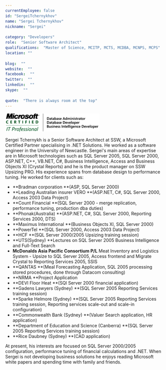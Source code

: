 ```yaml
---
currentEmployee: false
id: "SergeiTchernykhov"
name: "Sergei Tchernykhov"
nickname: "Sergei"

category: "Developers"
role:  "Senior Software Architect"
qualifications:  "Master of Science, MCITP, MCTS, MCDBA, MCNPS, MCPS"
location: ""

blog:  ""
website:  ""
facebook:  ""
twitter:  ""
linkedin:  ""
skype:  ""

quote:  "There is always room at the top"
---
```


![](./Images/Bio/MCITP_ST.png) 


Sergei Tchernykh is a Senior Software Architect at SSW, a Microsoft Certified Partner specialising in .NET Solutions. He worked as a software engineer in the University of Newcastle. Sergei's main areas of expertise are in Microsoft technologies such as SQL Server 2005, SQL Server 2000, ASP.NET, C++, VB.NET, C#, Business Intelligence, Access and Business Objects XI (Crystal Reports) and he is the product manager on SSW Upsizing PRO. His experience spans from database design to performance tuning. He worked for clients such as: 

*   **Bradman corporation **(ASP, SQL Server 2000)
*   **Leading Australian insurer VERO **(ASP.NET, C#, SQL Server 2000, Access 2003 Data Project)
*   **Count Financial **(SQL Server 2000 - merge replication, performance tuning, production dba duties)
*   **Phonak(Australia) **(ASP.NET, C#, SQL Server 2000, Reporting Services 2000, DTS)
*   **Maximus International **(Business Objects XI, SQL Server 2000)
*   **PowerTel **(SQL Server 2000, Access 2003 Data Project)
*   **HCF **(SQL Server 2000/2005 Upsizing training session)
*   **UTS(Sydney) **Lectures on SQL Server 2005 Business Intelligence and Full-Text Search
*   **McDonalds Asia Pacific Consortium P/L** Meat Inventory and Logistics System - Upsize to SQL Server 2005, Access frontend and Migrate Crystal to Reporting Services 2005, SSIS
*   **QANTAS **(Meal Forecasting Application, SQL 2005 processing stored procedures, done through Datacom consulting)
*   **NRMA **Project Application
*   **DEVI Floor Heat **(SQl Server 2000 financial application)
*   **Gadens Lawyers (Sydney) **(SQL Server 2005 Reporting Services training session)
*   **Sparke Helmore (Sydney) **(SQL Server 2005 Reporting Services training session, Reporting services scale-out and scale-in configuration)
*   **Commonwealth Bank (Sydney) **(Valuer Search application, HR application)
*   **Department of Education and Science (Canberra) **(SQL Server 2005 Reporting Services training session)
*   **Rice Daubney (Sydney) **(CAD application)

At present, his interests are focused on SQL Server 2000/2005 configuration, performance tuning of financial calculations and .NET. When Sergei is not developing business solutions he enjoys reading Microsoft white papers and spending time with family and friends. 